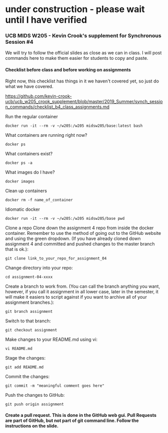 # under construction - please wait until I have verified

### UCB MIDS W205 - Kevin Crook's supplement for Synchronous Session #4

We will try to follow the official slides as close as we can in class.  I will post commands here to make them easier for students to copy and paste.

#### Checklist before class and before working on assignments

Right now, this checklist has things in it we haven't covered yet, so just do what we have covered.

https://github.com/kevin-crook-ucb/ucb_w205_crook_supplement/blob/master/2019_Summer/synch_session_commands/checklist_b4_class_assignments.md

Run the regular container
```
docker run -it --rm -v ~/w205:/w205 midsw205/base:latest bash
```

What containers are running right now?
```
docker ps
```

What containers exist?
```
docker ps -a
```

What images do I have?
```
docker images
```

Clean up containers
```
docker rm -f name_of_container
```

Idiomatic docker
```
docker run -it --rm -v ~/w205:/w205 midsw205/base pwd
```

Clone a repo
Clone down the assignment 4 repo from inside the docker container.  Remember to use the method of going out to the GitHub website and using the green dropdown.  (If you have already cloned down assignment 4 and committed and pushed changes to the master branch that is ok.):
```
git clone link_to_your_repo_for_assignment_04
```

Change directory into your repo:
```
cd assignment-04-xxxx
```

Create a branch to work from.  (You can call the branch anything you want, however, if you call it assignment in all lower case, later in the semester, it will make it easiers to script against if you want to archive all of your assignment branches.):
```
git branch assignment
```

Switch to that branch:
```
git checkout assignment
```

Make changes to your README.md using vi:
```
vi README.md
```

Stage the changes:
```
git add README.md
```

Commit the changes:
```
git commit -m "meaningful comment goes here" 
```

Push the changes to GitHub:
```
git push origin assignment
```

#### Create a pull request.  This is done in the GitHub web gui.  Pull Requests are part of GitHub, but not part of git command line.  Follow the instructions on the slide.

